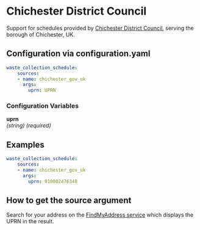 # Chichester District Council

Support for schedules provided by [Chichester District Council](https://www.chichester.gov.uk/checkyourbinday), serving the borough of Chichester, UK.

## Configuration via configuration.yaml

```yaml
waste_collection_schedule:
    sources:
    - name: chichester_gov_uk
      args:
        uprn: UPRN
```

### Configuration Variables

**uprn**  
*(string) (required)*

## Examples

```yaml
waste_collection_schedule:
    sources:
    - name: chichester_gov_uk
      args:
        uprn: 010002476348
```

## How to get the source argument

Search for your address on the [FindMyAddress service](https://www.findmyaddress.co.uk/) which displays the UPRN in the result.